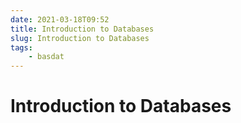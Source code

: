 ```yaml
---
date: 2021-03-18T09:52
title: Introduction to Databases
slug: Introduction to Databases
tags: 
    - basdat
---
```


# Introduction to Databases
